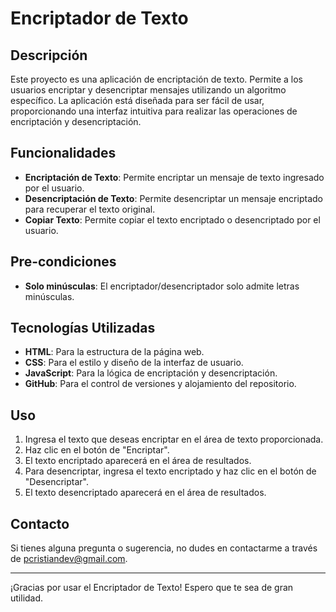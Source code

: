 # Encriptador de Texto

## Descripción

Este proyecto es una aplicación de encriptación de texto. Permite a los usuarios encriptar y desencriptar mensajes utilizando un algoritmo específico. La aplicación está diseñada para ser fácil de usar, proporcionando una interfaz intuitiva para realizar las operaciones de encriptación y desencriptación.

## Funcionalidades

- **Encriptación de Texto**: Permite encriptar un mensaje de texto ingresado por el usuario.
- **Desencriptación de Texto**: Permite desencriptar un mensaje encriptado para recuperar el texto original.
- **Copiar Texto**: Permite copiar el texto encriptado o desencriptado por el usuario.
## Pre-condiciones
- **Solo minúsculas**: El encriptador/desencriptador solo admite letras minúsculas.
## Tecnologías Utilizadas

- **HTML**: Para la estructura de la página web.
- **CSS**: Para el estilo y diseño de la interfaz de usuario.
- **JavaScript**: Para la lógica de encriptación y desencriptación.
- **GitHub**: Para el control de versiones y alojamiento del repositorio.

## Uso

1. Ingresa el texto que deseas encriptar en el área de texto proporcionada.
2. Haz clic en el botón de "Encriptar".
3. El texto encriptado aparecerá en el área de resultados.
4. Para desencriptar, ingresa el texto encriptado y haz clic en el botón de "Desencriptar".
5. El texto desencriptado aparecerá en el área de resultados.


## Contacto

Si tienes alguna pregunta o sugerencia, no dudes en contactarme a través de [pcristiandev@gmail.com](mailto:pcristiandev@gmail.com).

---

¡Gracias por usar el Encriptador de Texto! Espero que te sea de gran utilidad.
